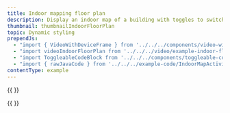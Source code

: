 ```yaml
---
title: Indoor mapping floor plan
description: Display an indoor map of a building with toggles to switch between floor levels.
thumbnail: thumbnailIndoorFloorPlan
topic: Dynamic styling
prependJs:
  - "import { VideoWithDeviceFrame } from '../../../components/video-with-device-frame'"
  - "import videoIndoorFloorPlan from '../../../video/example-indoor-floor-plan.mp4'"
  - "import ToggleableCodeBlock from '../../../components/toggleable-code-block'"
  - "import { rawJavaCode } from '../../../example-code/IndoorMapActivity.js'"
contentType: example
---
```


{{
  <VideoWithDeviceFrame
    videoFile={videoIndoorFloorPlan}
    rotation="horizontal"
    device="pixel-2"
  />
}}

<!-- Any notes about this example would go here.  -->

{{
  <ToggleableCodeBlock
    java={rawJavaCode}
  />
}}
